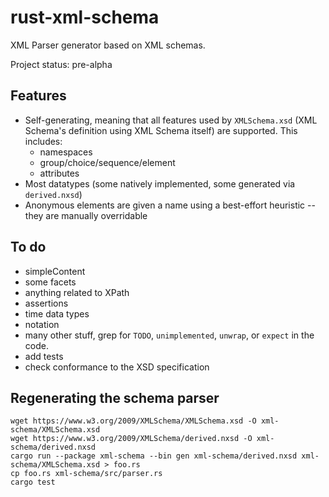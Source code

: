 # rust-xml-schema
XML Parser generator based on XML schemas.

Project status: pre-alpha

## Features

* Self-generating, meaning that all features used by `XMLSchema.xsd`
  (XML Schema's definition using XML Schema itself) are supported.
  This includes:
  * namespaces
  * group/choice/sequence/element
  * attributes
* Most datatypes (some natively implemented, some generated via `derived.nxsd`)
* Anonymous elements are given a name using a best-effort heuristic -- they
  are manually overridable

## To do

* simpleContent
* some facets
* anything related to XPath
* assertions
* time data types
* notation
* many other stuff, grep for `TODO`, `unimplemented`, `unwrap`, or `expect` in the code.
* add tests
* check conformance to the XSD specification

## Regenerating the schema parser

```
wget https://www.w3.org/2009/XMLSchema/XMLSchema.xsd -O xml-schema/XMLSchema.xsd
wget https://www.w3.org/2009/XMLSchema/derived.nxsd -O xml-schema/derived.nxsd
cargo run --package xml-schema --bin gen xml-schema/derived.nxsd xml-schema/XMLSchema.xsd > foo.rs
cp foo.rs xml-schema/src/parser.rs
cargo test
```

